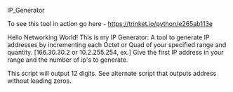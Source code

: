 IP_Generator

To see this tool in action go here - https://trinket.io/python/e265ab113e

Hello Networking World!
This is my IP Generator:
  A tool to generate IP addresses by incrementing each Octet or Quad of your specified range and quantity. [166.30.30.2 or 10.2.255.254, ex.]
  Give the first IP address in your range and the number of ip's to generate.

This script will output 12 digits. See alternate script that outputs address without leading zeros.
